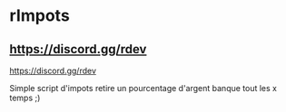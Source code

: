 # rImpots

https://discord.gg/rdev
-----------------------
https://discord.gg/rdev

Simple script d'impots retire un pourcentage d'argent banque tout les x temps ;)
